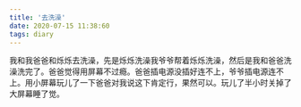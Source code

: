 ```yaml
---
title: '去洗澡'
date: 2020-07-15 11:38:60
tags: diary
---
```

我和我爸爸和烁烁去洗澡，先是烁烁洗澡我爷爷帮着烁烁洗澡，然后是我和爸爸洗澡洗完了。爸爸觉得用屏幕不过瘾。爸爸插电源没插好连不上，爷爷插电源连不上。用小屏幕玩儿了一下爸爸对我说这下肯定行，果然可以。玩儿了半小时关掉了大屏幕睡了觉。
